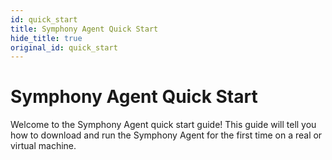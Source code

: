 ```yaml
---
id: quick_start
title: Symphony Agent Quick Start
hide_title: true
original_id: quick_start
---
```

# Symphony Agent Quick Start

Welcome to the Symphony Agent quick start guide! This guide will tell you how to download and run the Symphony Agent for the first time on a real or virtual machine.
